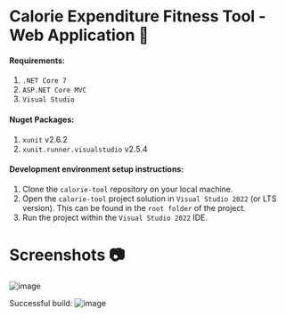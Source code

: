 # Calorie Expenditure Fitness Tool - Web Application 🍔

#### Requirements:
1. `.NET Core 7`
2. `ASP.NET Core MVC`
3. `Visual Studio`

#### Nuget Packages:
1. `xunit` v2.6.2
2. `xunit.runner.visualstudio` v2.5.4

#### Development environment setup instructions:
1. Clone the `calorie-tool` repository on your local machine.
2. Open the `calorie-tool` project solution in `Visual Studio 2022` (or LTS version). This can be found in the `root folder` of the project.
3. Run the project within the `Visual Studio 2022` IDE.

# Screenshots 📷
![image](https://github.com/user-attachments/assets/a8df71d8-300f-479d-8b9a-86127ee6bf70)


Successful build:
![image](https://github.com/user-attachments/assets/5a90f129-4a85-43be-b31d-887234e8e7d7)

